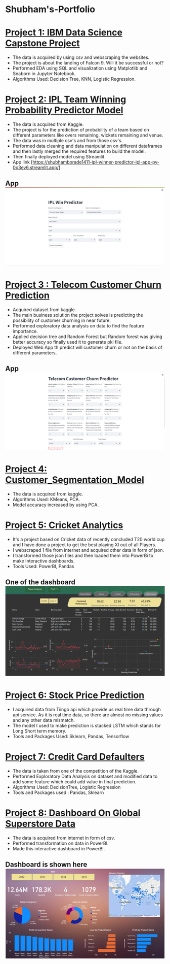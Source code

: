 # Shubham's-Portfolio

# [Project 1: IBM Data Science Capstone Project](https://github.com/shubhamborade1411/Data-Science-Capstone-project-IBM-Coursera)
- The data is acquired by using csv and webscraping the websites.
- The project is about the landing of Falcon 9. Will it be successful or not?
- Performed EDA using SQL and visualization using Matplotlib and Seaborn in Jupyter Notebook.
- Algorithms Used: Decision Tree, KNN, Logistic Regression.

# [Project 2: IPL Team Winning Probability Predictor Model](https://github.com/shubhamborade1411/IPL-Winner-Predictor)
- The data is acquired from Kaggle.
- The project is for the prediction of probability of a team based on different parameters like overs remaining, wickets remaining and venue.
- The data was in multiple csv's and from those csv's.
- Performed data cleaning and data manipulation on different dataframes and then lastly merged the required features to build the model.
- Then finally deployed model using Streamlit.
- App link
 [https://shubhamborade1411-ipl-winner-predictor-ipl-app-py-0o3ev6.streamlit.app/]
 ## App ![](https://github.com/shubhamborade1411/IPL-Winner-Predictor/blob/main/Screenshot%20(855).png)

# [Project 3 : Telecom Customer Churn Prediction](https://github.com/shubhamborade1411/Telco-churn-prediction)
- Acquired dataset from kaggle.
- The main business solution the project solves is predicting the possibility of customer churning in near future.
- Performed exploratory data analysis on data to find the feature importance.
- Applied decision tree and Random Forest but Random forest was giving better accuracy so finally used it to generate pkl file.
- Deployed Web App th predict will customer churn or not on the basis of different parameters.
## App ![](https://github.com/shubhamborade1411/Telco-churn-prediction/blob/main/Deployed%20App.png)
# [Project 4: Customer_Segmentation_Model](https://github.com/shubhamborade1411/Customer-Segmentation)
- The data is acquired from kaggle.
- Algorithms Used: KMeans, PCA.
- Model accuracy increased by using PCA.

# [Project 5: Cricket Analytics](https://github.com/shubhamborade1411/Cricket-Analytics)
- It's a project based on Cricket data of recently concluded T20 world cup and I have done a project to get the best playing XI out of all Players.
- I webscraped 1 file from internet and acquired other data in form of json.
- I transformed those json files and then loaded them into PowerBi to make Interactive dashboards.
- Tools Used: PowerBI, Pandas
## One of the dashboard ![](https://github.com/shubhamborade1411/Cricket-Analytics/blob/main/Screenshot%20(844).png)

# [Project 6: Stock Price Prediction](https://github.com/shubhamborade1411/stock-prediction)
-  I acquired data from Tiingo api which provide us real time data through api service. As it is real time data, so there are almost no missing values and any other data mismatch. 
-  The model I used to make prediction is stacked LSTM which stands for Long Short term memory.
-  Tools and Packages Used: Sklearn, Pandas, Tensorflow

# [Project 7: Credit Card Defaulters](https://github.com/shubhamborade1411/Credit_card_defaulters/blob/main/README.md)
- The data is taken from one of the competition of the Kaggle.
- Performed Exploratory Data Analysis on dataset and modified data to add some feature which could add value in final prediction.
- Algorithms Used: DecisionTree, Logistic Regression
- Tools and Packages used : Pandas, Sklearn

# [Project 8: Dashboard On Global Superstore Data](https://github.com/shubhamborade1411/Global-Superstore-Dashboard)
- The data is acquired from internet in form of csv.
- Performed transformation on data in PowerBI.
- Made this interactive dashboard in PowerBI.
## Dashboard is shown here ![](https://github.com/shubhamborade1411/Global-Superstore-Dashboard/blob/main/Screenshot%20(847).png)
  
 
